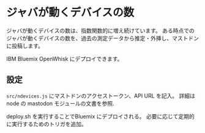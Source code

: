# ジャバが動くデバイスの数

ジャバが動くデバイスの数は、指数関数的に増え続けています。
ある時点でのジャバが動くデバイスの数を、過去の測定データから推定・外挿し、マストドンに投稿します。

IBM Bluemix OpenWhisk にデプロイできます。

## 設定

`src/ndevices.js` にマストドンのアクセストークン、API URL を記入。
詳細は node の mastodon モジュールの文書を参照.

deploy.sh を実行することでBluemix にデプロイされる。
必要に応じて定期的に実行するためのトリガを追加。


